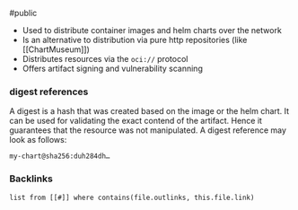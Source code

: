 #public
- Used to distribute container images and helm charts over the network
- Is an alternative to distribution via pure http repositories (like [[ChartMuseum]])
- Distributes resources via the `oci://` protocol
- Offers artifact signing and vulnerability scanning

### digest references
A digest is a hash that was created based on the image or the helm chart. It can be used for validating the exact contend of the artifact. Hence it guarantees that the resource was not manipulated. A digest reference may look as follows: 
```
my-chart@sha256:duh284dh…
```


### Backlinks
```dataview 
list from [[#]] where contains(file.outlinks, this.file.link)
```

